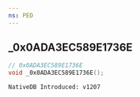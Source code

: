 ```yaml
---
ns: PED
---
```

## _0x0ADA3EC589E1736E

```c
// 0x0ADA3EC589E1736E
void _0x0ADA3EC589E1736E();
```

```
NativeDB Introduced: v1207
```


